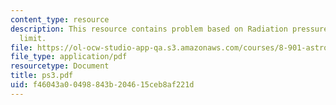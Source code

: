 ```yaml
---
content_type: resource
description: This resource contains problem based on Radiation pressure and the Eddington
  limit.
file: https://ol-ocw-studio-app-qa.s3.amazonaws.com/courses/8-901-astrophysics-i-spring-2006/f46043a00498843b204615ceb8af221d_ps3.pdf
file_type: application/pdf
resourcetype: Document
title: ps3.pdf
uid: f46043a0-0498-843b-2046-15ceb8af221d
---
```

